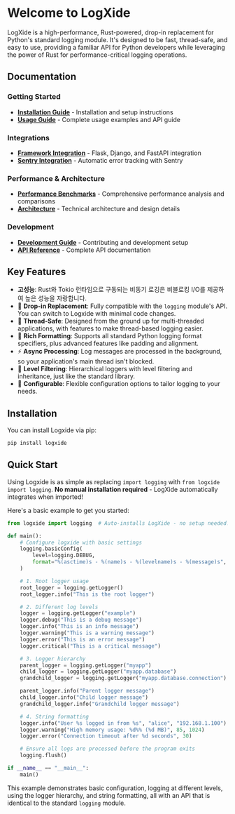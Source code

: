 # Welcome to LogXide

LogXide is a high-performance, Rust-powered, drop-in replacement for Python's standard logging module. It's designed to be fast, thread-safe, and easy to use, providing a familiar API for Python developers while leveraging the power of Rust for performance-critical logging operations.

## Documentation

### Getting Started
- **[Installation Guide](installation.md)** - Installation and setup instructions
- **[Usage Guide](usage.md)** - Complete usage examples and API guide

### Integrations
- **[Framework Integration](integration.md)** - Flask, Django, and FastAPI integration
- **[Sentry Integration](sentry.md)** - Automatic error tracking with Sentry

### Performance & Architecture
- **[Performance Benchmarks](benchmarks.md)** - Comprehensive performance analysis and comparisons
- **[Architecture](architecture.md)** - Technical architecture and design details

### Development
- **[Development Guide](development.md)** - Contributing and development setup
- **[API Reference](reference.md)** - Complete API documentation

## Key Features

- **고성능**: Rust와 Tokio 런타임으로 구동되는 비동기 로깅은 비블로킹 I/O를 제공하여 높은 성능을 자랑합니다.
- 🔄 **Drop-in Replacement**: Fully compatible with the `logging` module's API. You can switch to Logxide with minimal code changes.
- 🧵 **Thread-Safe**: Designed from the ground up for multi-threaded applications, with features to make thread-based logging easier.
- 📝 **Rich Formatting**: Supports all standard Python logging format specifiers, plus advanced features like padding and alignment.
- ⚡ **Async Processing**: Log messages are processed in the background, so your application's main thread isn't blocked.
- 🎯 **Level Filtering**: Hierarchical loggers with level filtering and inheritance, just like the standard library.
- 🔧 **Configurable**: Flexible configuration options to tailor logging to your needs.

## Installation

You can install Logxide via pip:

```bash
pip install logxide
```

## Quick Start

Using Logxide is as simple as replacing `import logging` with `from logxide import logging`. **No manual installation required** - LogXide automatically integrates when imported!

Here's a basic example to get you started:

```python
from logxide import logging  # Auto-installs LogXide - no setup needed!

def main():
    # Configure logxide with basic settings
    logging.basicConfig(
        level=logging.DEBUG,
        format="%(asctime)s - %(name)s - %(levelname)s - %(message)s",
    )

    # 1. Root logger usage
    root_logger = logging.getLogger()
    root_logger.info("This is the root logger")

    # 2. Different log levels
    logger = logging.getLogger("example")
    logger.debug("This is a debug message")
    logger.info("This is an info message")
    logger.warning("This is a warning message")
    logger.error("This is an error message")
    logger.critical("This is a critical message")

    # 3. Logger hierarchy
    parent_logger = logging.getLogger("myapp")
    child_logger = logging.getLogger("myapp.database")
    grandchild_logger = logging.getLogger("myapp.database.connection")

    parent_logger.info("Parent logger message")
    child_logger.info("Child logger message")
    grandchild_logger.info("Grandchild logger message")

    # 4. String formatting
    logger.info("User %s logged in from %s", "alice", "192.168.1.100")
    logger.warning("High memory usage: %d%% (%d MB)", 85, 1024)
    logger.error("Connection timeout after %d seconds", 30)

    # Ensure all logs are processed before the program exits
    logging.flush()

if __name__ == "__main__":
    main()
```

This example demonstrates basic configuration, logging at different levels, using the logger hierarchy, and string formatting, all with an API that is identical to the standard `logging` module.
